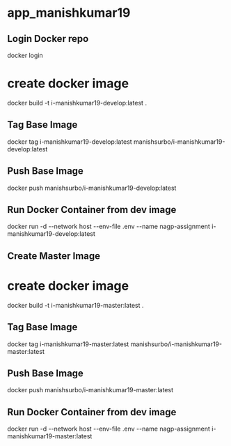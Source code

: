 # app_manishkumar19

## Login Docker repo
docker login 

# create docker image 
docker build -t i-manishkumar19-develop:latest .

## Tag Base Image
docker tag i-manishkumar19-develop:latest manishsurbo/i-manishkumar19-develop:latest

## Push Base Image
docker push manishsurbo/i-manishkumar19-develop:latest

## Run Docker Container from dev image 
docker run -d --network host --env-file .env --name nagp-assignment i-manishkumar19-develop:latest



## Create Master Image 

# create docker image 
docker build -t i-manishkumar19-master:latest .

## Tag Base Image
docker tag i-manishkumar19-master:latest manishsurbo/i-manishkumar19-master:latest

## Push Base Image
docker push manishsurbo/i-manishkumar19-master:latest

## Run Docker Container from dev image 
docker run -d --network host --env-file .env --name nagp-assignment i-manishkumar19-master:latest

